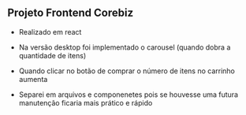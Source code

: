 ## Projeto Frontend Corebiz

- Realizado em react

- Na versão desktop foi implementado o carousel (quando dobra a quantidade de itens)

- Quando clicar no botão de comprar o número de itens no carrinho aumenta

- Separei em arquivos e componenetes pois se houvesse uma futura manutenção ficaria mais prático e 
rápido